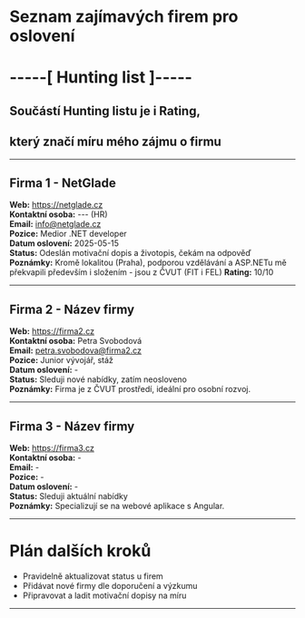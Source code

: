 # Seznam zajímavých firem pro oslovení
# -----[ Hunting list ]-----

## Součástí Hunting listu je i Rating,
## který značí míru mého zájmu o firmu

---

## Firma 1 - NetGlade
**Web:** https://netglade.cz  
**Kontaktní osoba:** --- (HR)  
**Email:** info@netglade.cz  
**Pozice:** Medior .NET developer  
**Datum oslovení:** 2025-05-15  
**Status:** Odeslán motivační dopis a životopis, čekám na odpověď  
**Poznámky:** Kromě lokalitou (Praha), podporou vzdělávání a ASP.NETu mě překvapili především i složením - jsou z ČVUT (FIT i FEL)
**Rating:** 10/10

---

## Firma 2 - Název firmy  
**Web:** https://firma2.cz  
**Kontaktní osoba:** Petra Svobodová  
**Email:** petra.svobodova@firma2.cz  
**Pozice:** Junior vývojář, stáž  
**Datum oslovení:** -  
**Status:** Sleduji nové nabídky, zatím neosloveno  
**Poznámky:** Firma je z ČVUT prostředí, ideální pro osobní rozvoj.

---

## Firma 3 - Název firmy  
**Web:** https://firma3.cz  
**Kontaktní osoba:** -  
**Email:** -  
**Pozice:** -  
**Datum oslovení:** -  
**Status:** Sleduji aktuální nabídky  
**Poznámky:** Specializují se na webové aplikace s Angular.

---

# Plán dalších kroků  
- Pravidelně aktualizovat status u firem  
- Přidávat nové firmy dle doporučení a výzkumu  
- Připravovat a ladit motivační dopisy na míru  

---

